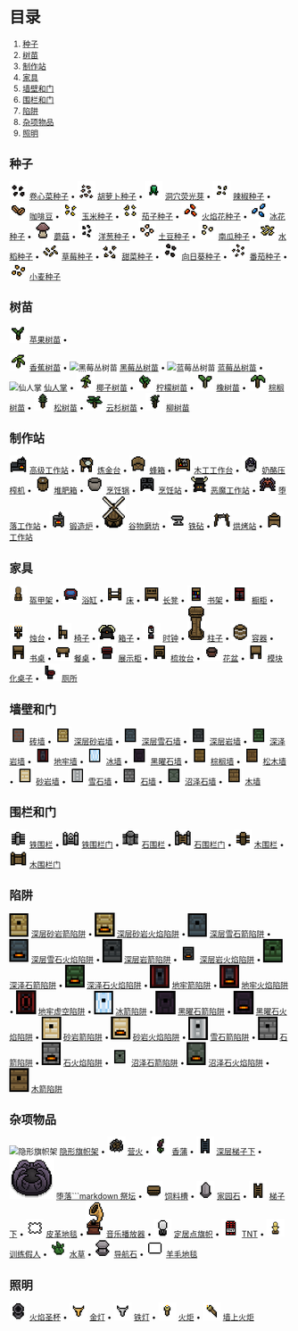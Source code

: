 # 目录

1. [种子](#seeds)
2. [树苗](#saplings)
3. [制作站](#crafting-stations)
4. [家具](#furniture)
5. [墙壁和门](#walls-and-doors)
6. [围栏和门](#fences-and-gates)
7. [陷阱](#traps)
8. [杂项物品](#misc-objects)
9. [照明](#lighting)
## 种子

![Cabbage Seeds](/images/web/Cabbage_Seeds.png) [卷心菜种子](/guides/Items/cabbageseeds.md) •
![Carrot Seeds](/images/web/Carrot_Seeds.png) [胡萝卜种子](/guides/Items/carrotseeds.md) •
![Caveglow Sprout](/images/web/Caveglow_Sprout.png) [洞穴荧光芽](/guides/Items/caveglowsprout.md) •
![Chili Pepper Seeds](/images/web/Chili_Pepper_Seeds.png) [辣椒种子](/guides/Items/chilipepperseeds.md) •
![Coffee Beans](/images/web/Coffee_Beans.png) [咖啡豆](/guides/Items/coffeebeans.md) •
![Corn Seeds](/images/web/Corn_Seeds.png) [玉米种子](/guides/Items/cornseeds.md) •
![Eggplant Seeds](/images/web/Eggplant_Seeds.png) [茄子种子](/guides/Items/eggplantseeds.md) •
![Firemone Seeds](/images/web/Firemone_Seeds.png) [火焰花种子](/guides/Items/firemoneseeds.md) •
![Iceblossom Seeds](/images/web/Iceblossom_Seeds.png) [冰花种子](/guides/Items/iceblossomseeds.md) •
![Mushroom](/images/web/Mushroom.png) [蘑菇](/guides/Items/mushroom.md) •
![Onion Seeds](/images/web/Onion_Seeds.png) [洋葱种子](/guides/Items/onionseeds.md) •
![Potato Seeds](/images/web/Potato_Seeds.png) [土豆种子](/guides/Items/potatoseeds.md) •
![Pumpkin Seeds](/images/web/Pumpkin_Seeds.png) [南瓜种子](/guides/Items/pumpkinseeds.md) •
![Rice Seeds](/images/web/Rice_Seeds.png) [水稻种子](/guides/Items/riceseeds.md) •
![Strawberry Seeds](/images/web/Strawberry_Seeds.png) [草莓种子](/guides/Items/strawberryseeds.md) •
![Sugar Beet Seeds](/images/web/Sugar_Beet_Seeds.png) [甜菜种子](/guides/Items/sugarbeetseeds.md) •
![Sunflower Seeds](/images/web/Sunflower_Seeds.png) [向日葵种子](/guides/Items/sunflowerseeds.md) •
![Tomato Seeds](/images/web/Tomato_Seeds.png) [番茄种子](/guides/Items/tomatoseeds.md) •
![Wheat Seeds](/images/web/Wheat_Seeds.png) [小麦种子](/guides/Items/wheatseeds.md)

## 树苗

![苹果树苗](/images/items/applesapling.png) [苹果树苗](/guides/Items/applesapling.md) •
 
![香蕉树苗](/images/items/bananasapling.png) [香蕉树苗](/guides/Items/bananasapling.md) •
![黑莓丛树苗](/images/items/blackberrybushsapling.png) [黑莓丛树苗](/guides/Items/blackberrybushsapling.md) •
![蓝莓丛树苗](/images/items/blueberrybushsapling.png) [蓝莓丛树苗](/guides/Items/blueberrybushsapling.md) •
![仙人掌](/images/items/cactus.png) [仙人掌](/guides/Items/cactus.md) •
![椰子树苗](/images/items/coconutsapling.png) [椰子树苗](/guides/Items/coconutsapling.md) •
![柠檬树苗](/images/items/lemonsapling.png) [柠檬树苗](/guides/Items/lemonsapling.md) •
![橡树苗](/images/items/oaksapling.png) [橡树苗](/guides/Items/oaksapling.md) •
![棕榈树苗](/images/items/palmsapling.png) [棕榈树苗](/guides/Items/palmsapling.md) •
![松树苗](/images/items/pinesapling.png) [松树苗](/guides/Items/pinesapling.md) •
![云杉树苗](/images/items/sprucesapling.png) [云杉树苗](/guides/Items/sprucesapling.md) •
![柳树苗](/images/items/willowsapling.png) [柳树苗](/guides/Items/willowsapling.md)

## 制作站

![高级工作站](/images/items/advancedworkstation.png) [高级工作站](/guides/Items/advancedworkstation.md) •
![炼金台](/images/items/alchemytable.png) [炼金台](/guides/Items/alchemytable.md) •
![蜂箱](/images/items/apiary.png) [蜂箱](/guides/Items/apiary.md) •
![木工工作台](/images/items/carpentersbench.png) [木工工作台](/guides/Items/carpentersbench.md) •
![奶酪压榨机](/images/items/cheesepress.png) [奶酪压榨机](/guides/Items/cheesepress.md) •
![堆肥箱](/images/items/compostbin.png) [堆肥箱](/guides/Items/compostbin.md) •
![烹饪锅](/images/items/cookingpot.png) [烹饪锅](/guides/Items/cookingpot.md) •
![烹饪站](/images/items/cookingstation.png) [烹饪站](/guides/Items/cookingstation.md) •
![恶魔工作站](/images/items/demonicworkstation.png) [恶魔工作站](/guides/Items/demonicworkstation.md) •
![堕落工作站](/images/items/fallenworkstation.png) [堕落工作站](/guides/Items/fallenworkstation.md) •
![锻造炉](/images/items/forge.png) [锻造炉](/guides/Items/forge.md) •
![谷物磨坊](/images/items/grainmill.png) [谷物磨坊](/guides/Items/grainmill.md) •
![铁砧](/images/items/ironanvil.png) [铁砧](/guides/Items/ironanvil.md) •
![烘烤站](/images/items/roastingstation.png) [烘烤站](/guides/Items/roastingstation.md) •
![工作站](/images/items/workstation.png) [工作站](/guides/Items/workstation.md)
## 家具

![Armor Stand](/images/web/Armor_Stand.png) [盔甲架](/guides/Items/armorstand.md) •
![Bathtubs](/images/web/Bathtubs.gif) [浴缸](/guides/Items/bathtubs.md) •
![Beds](/images/web/Beds.gif) [床](/guides/Items/beds.md) •
![Benches](/images/web/Benches.gif) [长凳](/guides/Items/benches.md) •
![Bookshelf](/images/web/Bookshelf.gif) [书架](/guides/Items/bookshelf.md) •
![Cabinets](/images/web/Cabinets.gif) [橱柜](/guides/Items/cabinets.md) •
![Candelabras](/images/web/Candelabras.gif) [烛台](/guides/Items/candelabras.md) •
![Chairs](/images/web/Chairs.gif) [椅子](/guides/Items/chairs.md) •
![Chests](/images/web/Chests.gif) [箱子](/guides/Items/chests.md) •
![Clocks](/images/web/Clocks.gif) [时钟](/guides/Items/clocks.md) •
![Columns](/images/web/Columns.gif) [柱子](/guides/Items/columns.md) •
![Container](/images/web/Barrel.png) [容器](/guides/Items/container.md) •
![Desks](/images/web/Desks.gif) [书桌](/guides/Items/desks.md) •
![Dinner Tables](/images/web/Dinner_Tables.gif) [餐桌](/guides/Items/dinnertables.md) •
![Displays](/images/web/Displays.gif) [展示柜](/guides/Items/displays.md) •
![Dressers](/images/web/Dressers.gif) [梳妆台](/guides/Items/dressers.md) •
![Flower Pot](/images/web/Flower_Pot.png) [花盆](/guides/Items/flowerpot.md) •
![Modular Tables](/images/web/Modular_Tables.gif) [模块化桌子](/guides/Items/modulartables.md) •
![Toilets](/images/web/Toilets.gif) [厕所](/guides/Items/toilets.md)

## 墙壁和门

![砖墙](/images/items/brickwall.png) [砖墙](/guides/Items/brickwall.md) •
![深层砂岩墙](/images/items/deepsandstonewall.png) [深层砂岩墙](/guides/Items/deepsandstonewall.md) •
![深层雪石墙](/images/items/deepsnowstonewall.png) [深层雪石墙](/guides/Items/deepsnowstonewall.md) •
![深层岩墙](/images/items/deepstonewall.png) [深层岩墙](/guides/Items/deepstonewall.md) •
![深泽岩墙](/images/items/deepswampstonewall.png) [深泽岩墙](/guides/Items/deepswampstonewall.md) •
![地牢墙](/images/items/dungeonwall.png) [地牢墙](/guides/Items/dungeonwall.md) •
![冰墙](/images/items/icewall.png) [冰墙](/guides/Items/icewall.md) •
![黑曜石墙](/images/items/obsidianwall.png) [黑曜石墙](/guides/Items/obsidianwall.md) •
![棕榈墙](/images/items/palmwall.png) [棕榈墙](/guides/Items/palmwall.md) •
![松木墙](/images/items/pinewall.png) [松木墙](/guides/Items/pinewall.md) •
![砂岩墙](/images/items/sandstonewall.png) [砂岩墙](/guides/Items/sandstonewall.md) •
![雪石墙](/images/items/snowstonewall.png) [雪石墙](/guides/Items/snowstonewall.md) •
![石墙](/images/items/stonewall.png) [石墙](/guides/Items/stonewall.md) •
![沼泽石墙](/images/items/swampstonewall.png) [沼泽石墙](/guides/Items/swampstonewall.md) •
![木墙](/images/items/woodwall.png) [木墙](/guides/Items/woodwall.md)

## 围栏和门

![铁围栏](/images/items/ironfence.png) [铁围栏](/guides/Items/ironfence.md) •
![铁围栏门](/images/items/ironfencegate.png) [铁围栏门](/guides/Items/ironfencegate.md) •
![石围栏](/images/items/stonefence.png) [石围栏](/guides/Items/stonefence.md) •
![石围栏门](/images/items/stonefencegate.png) [石围栏门](/guides/Items/stonefencegate.md) •
![木围栏](/images/items/woodfence.png) [木围栏](/guides/Items/woodfence.md) •
![木围栏门](/images/items/woodfencegate.png) [木围栏门](/guides/Items/woodfencegate.md)


## 陷阱

![深层砂岩箭陷阱](/images/web/Deep_Sandstone_Arrow_Trap.png) [深层砂岩箭陷阱](/guides/Items/deepsandstonearrowtrap.md) •
![深层砂岩火焰陷阱](/images/web/Deep_Sandstone_Flame_Trap.png) [深层砂岩火焰陷阱](/guides/Items/deepsandstoneflametrap.md) •
![深层雪石箭陷阱](/images/web/Deep_Snow_Stone_Arrow_Trap.png) [深层雪石箭陷阱](/guides/Items/deepsnowstonearrowtrap.md) •
![深层雪石火焰陷阱](/images/web/Deep_Snow_Stone_Flame_Trap.png) [深层雪石火焰陷阱](/guides/Items/deepsnowstoneflametrap.md) •
![深层岩箭陷阱](/images/web/Deep_Stone_Arrow_Trap.png) [深层岩箭陷阱](/guides/Items/deepstonearrowtrap.md) •
![深层岩火焰陷阱](/images/web/Deep_Stone_Flame_Trap.png) [深层岩火焰陷阱](/guides/Items/deepstoneflametrap.md) •
![深泽石箭陷阱](/images/web/Deep_Swamp_Stone_Arrow_Trap.png) [深泽石箭陷阱](/guides/Items/deepswampstonearrowtrap.md) •
![深泽石火焰陷阱](/images/web/Deep_Swamp_Stone_Flame_Trap.png) [深泽石火焰陷阱](/guides/Items/deepswampstoneflametrap.md) •
![地牢箭陷阱](/images/web/Dungeon_Arrow_Trap.png) [地牢箭陷阱](/guides/Items/dungeonarrowtrap.md) •
![地牢火焰陷阱](/images/web/Dungeon_Flame_Trap.png) [地牢火焰陷阱](/guides/Items/dungeonflametrap.md) •
![地牢虚空陷阱](/images/web/Dungeon_Void_Trap.png) [地牢虚空陷阱](/guides/Items/dungeonvoidtrap.md) •
![冰箭陷阱](/images/web/Ice_Arrow_Trap.png) [冰箭陷阱](/guides/Items/icearrowtrap.md) •
![黑曜石箭陷阱](/images/web/Obsidian_Arrow_Trap.png) [黑曜石箭陷阱](/guides/Items/obsidianarrowtrap.md) •
![黑曜石火焰陷阱](/images/web/Obsidian_Flame_Trap.png) [黑曜石火焰陷阱](/guides/Items/obsidianflametrap.md) •
![砂岩箭陷阱](/images/web/Sandstone_Arrow_Trap.png) [砂岩箭陷阱](/guides/Items/sandstonearrowtrap.md) •
![砂岩火焰陷阱](/images/web/Sandstone_Flame_Trap.png) [砂岩火焰陷阱](/guides/Items/sandstoneflametrap.md) •
![雪石箭陷阱](/images/web/Snow_Stone_Arrow_Trap.png) [雪石箭陷阱](/guides/Items/snowstonearrowtrap.md) •
![石箭陷阱](/images/web/Stone_Arrow_Trap.png) [石箭陷阱](/guides/Items/stonearrowtrap.md) •
![石火焰陷阱](/images/web/Stone_Flame_Trap.png) [石火焰陷阱](/guides/Items/stoneflametrap.md) •
![沼泽石箭陷阱](/images/web/Swamp_Stone_Arrow_Trap.png) [沼泽石箭陷阱](/guides/Items/swampstonearrowtrap.md) •
![沼泽石火焰陷阱](/images/web/Swamp_Stone_Flame_Trap.png) [沼泽石火焰陷阱](/guides/Items/swampstoneflametrap.md) •
![木箭陷阱](/images/web/Wood_Arrow_Trap.png) [木箭陷阱](/guides/Items/woodarrowtrap.md)


## 杂项物品

![隐形旗帜架](/images/items/bannerstandinvisible.png) [隐形旗帜架](/guides/Items/bannerstand.md) •
![营火](/images/items/campfire.png) [营火](/guides/Items/campfire.md) •
![香蒲](/images/items/cattail.png) [香蒲](/guides/Items/cattail.md) •
![深层梯子下](/images/items/deepladderdown.png) [深层梯子下](/guides/Items/deepladderdown.md) •
![堕落祭坛](/images/items/fallenaltar.png) [堕落```markdown
祭坛](/guides/Items/fallenaltar.md) •
![饲料槽](/images/items/feedingtrough.png) [饲料槽](/guides/Items/feedingtrough.md) •
![家园石](/images/items/homestone.png) [家园石](/guides/Items/homestone.md) •
![梯子下](/images/items/ladderdown.png) [梯子下](/guides/Items/ladderdown.md) •
![皮革地毯](/images/items/leathercarpet.png) [皮革地毯](/guides/Items/leathercarpet.md) •
![音乐播放器](/images/items/musicplayer.png) [音乐播放器](/guides/Items/musicplayer.md) •
![定居点旗帜](/images/items/settlementflag.png) [定居点旗帜](/guides/Items/settlementflag.md) •
![TNT](/images/items/tnt.png) [TNT](/guides/Items/tnt.md) •
![训练假人](/images/items/trainingdummy.png) [训练假人](/guides/Items/trainingdummy.md) •
![水草](/images/items/watergrass.png) [水草](/guides/Items/watergrass.md) •
![导航石](/images/items/waystone.png) [导航石](/guides/Items/waystone.md) •
![羊毛地毯](/images/items/woolcarpet.png) [羊毛地毯](/guides/Items/woolcarpet.md)

## 照明

![火焰圣杯](/images/items/firechalice.png) [火焰圣杯](/guides/Items/firechalice.md) •
![金灯](/images/items/goldlamp.png) [金灯](/guides/Items/goldlamp.md) •
![铁灯](/images/items/ironlamp.png) [铁灯](/guides/Items/ironlamp.md) •
![火炬](/images/items/torch.png) [火炬](/guides/Items/torch.md) •
![墙上火炬](/images/items/walltorch.png) [墙上火炬](/guides/Items/walltorch.md)